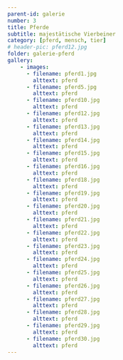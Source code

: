 ```yaml
---
parent-id: galerie
number: 3
title: Pferde
subtitle: majestätische Vierbeiner
category: [pferd, mensch, tier]
# header-pic: pferd12.jpg
folder: galerie-pferd
gallery:
    - images:
      - filename: pferd1.jpg
        alttext: pferd
      - filename: pferd5.jpg
        alttext: pferd
      - filename: pferd10.jpg
        alttext: pferd
      - filename: pferd12.jpg
        alttext: pferd
      - filename: pferd13.jpg
        alttext: pferd
      - filename: pferd14.jpg
        alttext: pferd
      - filename: pferd15.jpg
        alttext: pferd
      - filename: pferd16.jpg
        alttext: pferd
      - filename: pferd18.jpg
        alttext: pferd
      - filename: pferd19.jpg
        alttext: pferd
      - filename: pferd20.jpg
        alttext: pferd
      - filename: pferd21.jpg
        alttext: pferd
      - filename: pferd22.jpg
        alttext: pferd
      - filename: pferd23.jpg
        alttext: pferd
      - filename: pferd24.jpg
        alttext: pferd  
      - filename: pferd25.jpg
        alttext: pferd
      - filename: pferd26.jpg
        alttext: pferd
      - filename: pferd27.jpg
        alttext: pferd
      - filename: pferd28.jpg
        alttext: pferd
      - filename: pferd29.jpg
        alttext: pferd
      - filename: pferd30.jpg
        alttext: pferd
---
```

<!-- beschreibender Text hier -->
